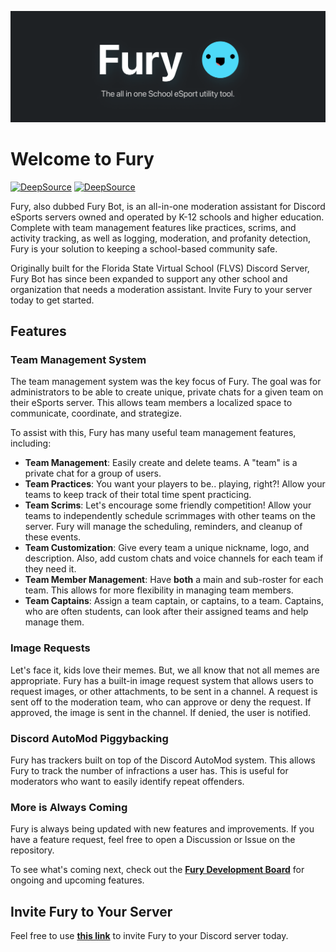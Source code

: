 ![Fury Bot Discord Banner](assets/logos/furybot-discord-banner-3x.png "Fury Bot")

# Welcome to Fury

[![DeepSource](https://app.deepsource.com/gh/trevorflahardy/Fury-Bot.svg/?label=active+issues&show_trend=true&token=sKhkjTpEiiYJhajP_cz0Tg0O)](https://app.deepsource.com/gh/trevorflahardy/Fury-Bot/)
[![DeepSource](https://app.deepsource.com/gh/trevorflahardy/Fury-Bot.svg/?label=resolved+issues&show_trend=true&token=sKhkjTpEiiYJhajP_cz0Tg0O)](https://app.deepsource.com/gh/trevorflahardy/Fury-Bot/)

Fury, also dubbed Fury Bot, is an all-in-one moderation assistant for Discord eSports servers owned and operated by K-12 schools and higher education. Complete with team management features like practices, scrims, and activity tracking, as well as logging, moderation, and profanity detection, Fury is your solution to keeping a school-based community safe.

Originally built for the Florida State Virtual School (FLVS) Discord Server, Fury Bot has since been
expanded to support any other school and organization that needs a moderation assistant. Invite
Fury to your server today to get started.

## Features

### Team Management System

The team management system was the key focus of Fury. The goal was for administrators to be able to create unique, private chats for a given team on their eSports server. This allows team members a localized space to communicate, coordinate, and strategize.

To assist with this, Fury has many useful team management features, including:

- **Team Management**: Easily create and delete teams. A "team" is a private chat for a group of users.
- **Team Practices**: You want your players to be.. playing, right?! Allow your teams to keep track of their total time spent practicing.
- **Team Scrims**: Let's encourage some friendly competition! Allow your teams to independently schedule scrimmages with other teams on the server. Fury will manage the scheduling, reminders, and cleanup of these events.
- **Team Customization**: Give every team a unique nickname, logo, and description. Also, add custom chats and voice channels for each team if they need it.
- **Team Member Management**: Have **both** a main and sub-roster for each team. This allows for more flexibility in managing team members.
- **Team Captains**: Assign a team captain, or captains, to a team. Captains, who are often students, can look after their assigned teams and help manage them.

### Image Requests

Let's face it, kids love their memes. But, we all know that not all memes are appropriate. Fury has a built-in image request system that allows users to request images, or other attachments, to be sent in a channel. A request is sent off to the moderation team, who can approve or deny the request. If approved, the image is sent in the channel. If denied, the user is notified.

### Discord AutoMod Piggybacking

Fury has trackers built on top of the Discord AutoMod system. This allows Fury to track the number of infractions a user has. This is useful for moderators who want to easily identify repeat offenders.

### More is Always Coming

Fury is always being updated with new features and improvements. If you have a feature request, feel free to open a Discussion or Issue on the repository.

To see what's coming next, check out the [**Fury Development Board**](https://github.com/users/trevorflahardy/projects/12/views/1) for ongoing and upcoming features.

## Invite Fury to Your Server

Feel free to use [**this link**](https://discord.com/oauth2/authorize?client_id=808814834326044732&scope=bot+applications.commands) to invite Fury to your Discord server today.
